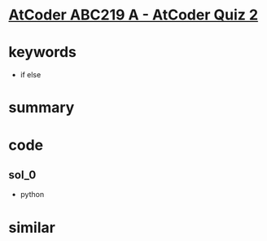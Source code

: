 # [AtCoder ABC219 A - AtCoder Quiz 2](https://atcoder.jp/contests/abc219/tasks/abc219_a)


# keywords
- if else 


# summary 


# code 
## sol_0
- python 


# similar 